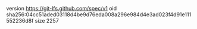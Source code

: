 version https://git-lfs.github.com/spec/v1
oid sha256:04cc51aded03118d4be9d76eda008a296e984d4e3ad023f4d91e111552236d8f
size 2257
